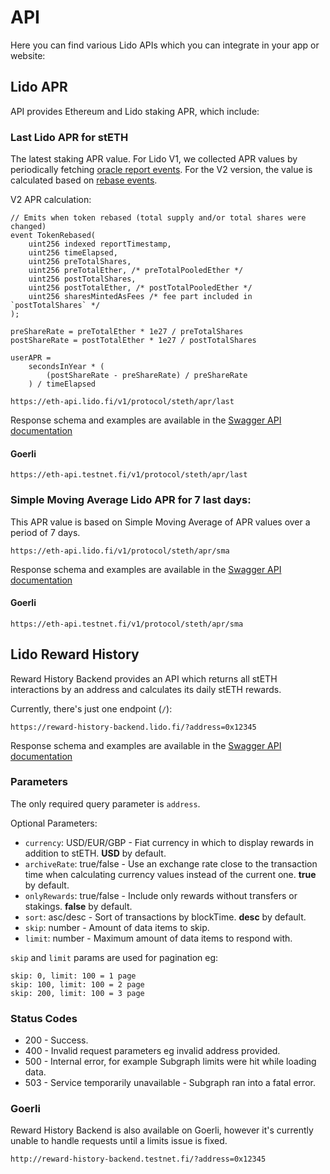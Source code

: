 # **API**

Here you can find various Lido APIs which you can integrate in your app or website:

## Lido APR

API provides Ethereum and Lido staking APR, which include:

### **Last Lido APR for stETH**

The latest staking APR value. For Lido V1, we collected APR values by periodically fetching [oracle report events](https://docs.lido.fi/contracts/lido-oracle#receiver-function-to-be-invoked-on-report-pushes). For the V2 version, the value is calculated based on [rebase events](https://github.com/lidofinance/lido-dao/blob/e45c4d6/contracts/0.4.24/Lido.sol#L232).


V2 APR calculation:

```
// Emits when token rebased (total supply and/or total shares were changed)
event TokenRebased(
    uint256 indexed reportTimestamp,
    uint256 timeElapsed,
    uint256 preTotalShares,
    uint256 preTotalEther, /* preTotalPooledEther */
    uint256 postTotalShares,
    uint256 postTotalEther, /* postTotalPooledEther */
    uint256 sharesMintedAsFees /* fee part included in `postTotalShares` */
);

preShareRate = preTotalEther * 1e27 / preTotalShares
postShareRate = postTotalEther * 1e27 / postTotalShares

userAPR = 
    secondsInYear * (
        (postShareRate - preShareRate) / preShareRate
    ) / timeElapsed
```

```
https://eth-api.lido.fi/v1/protocol/steth/apr/last
```

Response schema and examples are available in the [Swagger API documentation](https://eth-api.lido.fi/api/static/index.html#/APR%20for%20Eth%20and%20stEth/ProtocolController_findLastAPRforSTETH)

#### Goerli

```
https://eth-api.testnet.fi/v1/protocol/steth/apr/last
```

### **Simple Moving Average Lido APR for 7 last days:**

This APR value is based on Simple Moving Average of APR values over a period of 7 days.

```
https://eth-api.lido.fi/v1/protocol/steth/apr/sma
```

Response schema and examples are available in the [Swagger API documentation](https://eth-api.lido.fi/api/static/index.html#/APR%20for%20Eth%20and%20stEth/ProtocolController_findSmaAPRforSTETH)

#### Goerli

```
https://eth-api.testnet.fi/v1/protocol/steth/apr/sma
```


## Lido Reward History

Reward History Backend provides an API which returns all stETH interactions by an address and calculates its daily stETH rewards.

Currently, there's just one endpoint (`/`):

```
https://reward-history-backend.lido.fi/?address=0x12345
```

Response schema and examples are available in the [Swagger API documentation](https://reward-history-backend.lido.fi/api)

### Parameters

The only required query parameter is `address`.

Optional Parameters:

- `currency`: USD/EUR/GBP - Fiat currency in which to display rewards in addition to stETH. **USD** by default.
- `archiveRate`: true/false - Use an exchange rate close to the transaction time when calculating currency values instead of the current one. **true** by default.
- `onlyRewards`: true/false - Include only rewards without transfers or stakings. **false** by default.
- `sort`: asc/desc - Sort of transactions by blockTime. **desc** by default.
- `skip`: number - Amount of data items to skip.
- `limit`: number - Maximum amount of data items to respond with.

`skip` and `limit` params are used for pagination eg:

```
skip: 0, limit: 100 = 1 page
skip: 100, limit: 100 = 2 page
skip: 200, limit: 100 = 3 page
```


### Status Codes

- 200 - Success.
- 400 - Invalid request parameters eg invalid address provided.
- 500 - Internal error, for example Subgraph limits were hit while loading data.
- 503 - Service temporarily unavailable - Subgraph ran into a fatal error.



### Goerli

Reward History Backend is also available on Goerli, however it's currently unable to handle requests until a limits issue is fixed.

```
http://reward-history-backend.testnet.fi/?address=0x12345
```